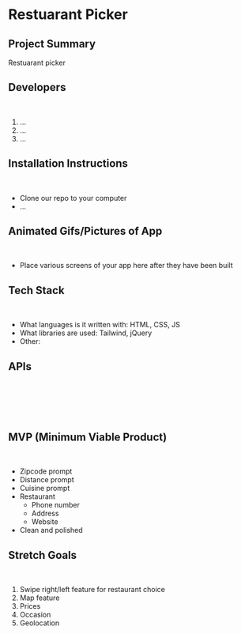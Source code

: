 # Restuarant Picker

## Project Summary 
Restuarant picker
​
## Developers
​
1. ...
​
2. ...
​
3. ...
​
## Installation Instructions
​
- Clone our repo to your computer
​
- ...
​
​
## Animated Gifs/Pictures of App
​
- Place various screens of your app here after they have been built
​
## Tech Stack
​
- What languages is it written with: HTML, CSS, JS
​
- What libraries are used: Tailwind, jQuery 
​
- Other: 
​
​
## APIs
​
-
​
## MVP (Minimum Viable Product)
​
- Zipcode prompt 
- Distance prompt
- Cuisine prompt
- Restaurant
    - Phone number
    - Address 
    - Website 
- Clean and polished 
​
## Stretch Goals
​
1. Swipe right/left feature for restaurant choice
2. Map feature
3. Prices 
4. Occasion
5. Geolocation
